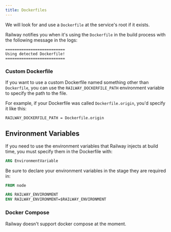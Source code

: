 ```yaml
---
title: Dockerfiles
---
```


We will look for and use a `Dockerfile` at the service's root if it exists.

Railway notifies you when it's using the `Dockerfile` in the build process with the following message in the logs:
```shell
==========================
Using detected Dockerfile!
==========================
```

### Custom Dockerfile

If you want to use a custom Dockerfile named something other than `Dockerfile`, you can use the
`RAILWAY_DOCKERFILE_PATH` environment variable to specify the path to the file.

For example, if your Dockerfile was called `Dockerfile.origin`, you'd specify it like this:
```
RAILWAY_DOCKERFILE_PATH = Dockerfile.origin
```

## Environment Variables

If you need to use the environment variables that Railway injects at build time,
you must specify them in the Dockerfile with:
```dockerfile
ARG EnvironmentVariable
```

Be sure to declare your environment variables in the stage they are required in:
```dockerfile
FROM node

ARG RAILWAY_ENVIRONMENT
ENV RAILWAY_ENVIRONMENT=$RAILWAY_ENVIRONMENT
```

### Docker Compose

Railway doesn't support docker compose at the moment.
